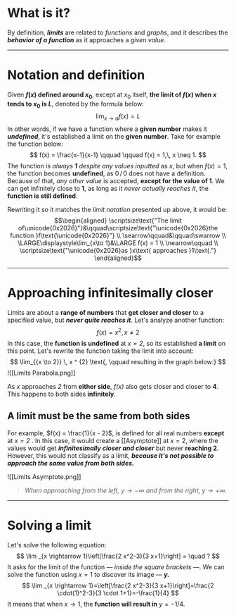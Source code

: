 # What is it?
By definition, ***limits*** are related to *functions* and *graphs*, and it describes the ***behavior of a function*** as it approaches a *given value*.
___
# Notation and definition

Given **$f(x)$ defined around $x _{0}$**, except at $x_{0}$ itself, **the limit of $f(x)$ when $x$ tends to $x_{0}$ is $L$**, denoted by the formula below:
$$\lim_{{x \to a}} f(x) = L$$
In other words, if we have a function where a **given number** makes it ***undefined***, it's established a limit on the **given number**. Take for example the function below:
$$
f(x) = \frac{x-1}{x-1} \qquad \qquad f(x) = 1,\, x \neq 1.
$$
The function is *always **1** despite any values inputted* as $x$, but when $f(x) = 1$, the function becomes **undefined**, as $0 \, / \, 0$ does not have a definition. Because of that, *any other value* is accepted, **except for the value of 1**. We can get infinitely close to **1**, as long as it *never actually reaches it*, the **function is still defined**.

Rewriting it so it matches the *limit notation* presented up above, it would be:
$$\begin{aligned}
\scriptsize\text{"The limit of\unicode{0x2026}"}&\qquad\scriptsize\text{"\unicode{0x2026}the function }f\text{\unicode{0x2026}"}
\\
\searrow\qquad&\qquad\swarrow
\\
\LARGE\displaystyle\lim_{x\to 1}&\LARGE f(x) = 1
\\
\nearrow\qquad
\\
\scriptsize\text{"\unicode{0x2026}as }x\text{ approaches }1\text{."}
\end{aligned}$$
___
# Approaching infinitesimally closer

Limits are about a **range of numbers** that **get closer and closer** to a specified value, but ***never quite reaches it***. 
Let's analyze another function:
$$f(x) = x^{2}, \, x \neq 2 $$
In this case, the **function is undefined** at *$x = 2$*, so its established **a limit** on this point. Let's rewrite the function taking the limit into account:
$$
\lim_{{x \to 2}} \, x ^ {2} \text{, \qquad resulting in the graph below:}
$$
![[Limits Parabola.png]]

As *$x$* approaches *2* from **either side**, *$f(x)$* also gets closer and closer to **4**. This happens to both sides **infinitely**. 
## A limit must be the same from both sides

For example, $f(x) = \frac{1}{x - 2}$, is defined for all real numbers **except** at *$x = 2$* . In this case, it would create a [[Asymptote]] at $x = 2$, where the values would get ***infinitesimally closer and closer*** but never **reaching 2**. However, this would not classify as a limit, ***because it's not possible to approach the same value from both sides.***

![[Limits Asymptote.png]]
> *When approaching from the left, $y \to -\infty$ and from the right, $y \to +\infty$.*
___
# Solving a limit

Let's solve the following equation:
$$
\lim _{x \rightarrow 1}\left[\frac{2 x^2-3}{3 x+1}\right] = \quad ?
$$
It asks for the limit of the function *— inside the square brackets —*. We can solve the function using $x = 1$ to discover its image *— **y.***
$$
\lim _{x \rightarrow 1}=\left[\frac{2 x^2-3}{3 x+1}\right]=\frac{2 \cdot(1)^2-3}{3 \cdot 1+1}=-\frac{1}{4}
$$
It means that when $x \to 1$, the **function will result in** $y = -1/4$.  